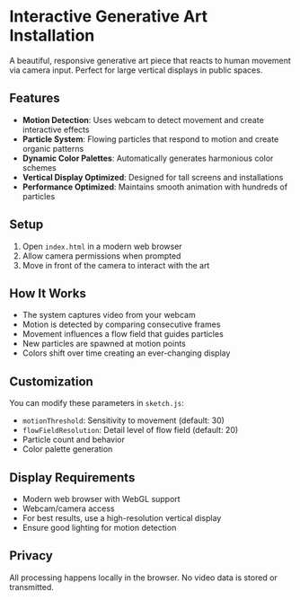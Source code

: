 # Interactive Generative Art Installation

A beautiful, responsive generative art piece that reacts to human movement via camera input. Perfect for large vertical displays in public spaces.

## Features

- **Motion Detection**: Uses webcam to detect movement and create interactive effects
- **Particle System**: Flowing particles that respond to motion and create organic patterns
- **Dynamic Color Palettes**: Automatically generates harmonious color schemes
- **Vertical Display Optimized**: Designed for tall screens and installations
- **Performance Optimized**: Maintains smooth animation with hundreds of particles

## Setup

1. Open `index.html` in a modern web browser
2. Allow camera permissions when prompted
3. Move in front of the camera to interact with the art

## How It Works

- The system captures video from your webcam
- Motion is detected by comparing consecutive frames
- Movement influences a flow field that guides particles
- New particles are spawned at motion points
- Colors shift over time creating an ever-changing display

## Customization

You can modify these parameters in `sketch.js`:
- `motionThreshold`: Sensitivity to movement (default: 30)
- `flowFieldResolution`: Detail level of flow field (default: 20)
- Particle count and behavior
- Color palette generation

## Display Requirements

- Modern web browser with WebGL support
- Webcam/camera access
- For best results, use a high-resolution vertical display
- Ensure good lighting for motion detection

## Privacy

All processing happens locally in the browser. No video data is stored or transmitted.
